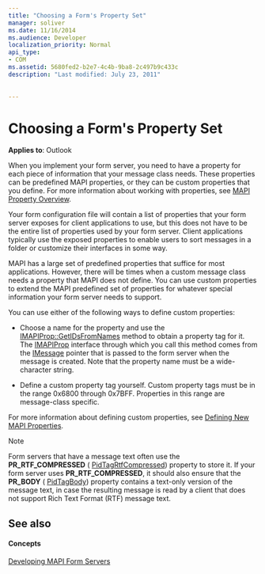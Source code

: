 ```yaml
---
title: "Choosing a Form's Property Set"
manager: soliver
ms.date: 11/16/2014
ms.audience: Developer
localization_priority: Normal
api_type:
- COM
ms.assetid: 5680fed2-b2e7-4c4b-9ba8-2c497b9c433c
description: "Last modified: July 23, 2011"
 
 
---
```


# Choosing a Form's Property Set

  
  
**Applies to**: Outlook 
  
When you implement your form server, you need to have a property for each piece of information that your message class needs. These properties can be predefined MAPI properties, or they can be custom properties that you define. For more information about working with properties, see [MAPI Property Overview](mapi-property-overview.md).
  
Your form configuration file will contain a list of properties that your form server exposes for client applications to use, but this does not have to be the entire list of properties used by your form server. Client applications typically use the exposed properties to enable users to sort messages in a folder or customize their interfaces in some way.
  
MAPI has a large set of predefined properties that suffice for most applications. However, there will be times when a custom message class needs a property that MAPI does not define. You can use custom properties to extend the MAPI predefined set of properties for whatever special information your form server needs to support.
  
You can use either of the following ways to define custom properties:
  
- Choose a name for the property and use the [IMAPIProp::GetIDsFromNames](imapiprop-getidsfromnames.md) method to obtain a property tag for it. The [IMAPIProp](imapipropiunknown.md) interface through which you call this method comes from the [IMessage](imessageimapiprop.md) pointer that is passed to the form server when the message is created. Note that the property name must be a wide-character string. 
    
- Define a custom property tag yourself. Custom property tags must be in the range 0x6800 through 0x7BFF. Properties in this range are message-class specific.
    
For more information about defining custom properties, see [Defining New MAPI Properties](defining-new-mapi-properties.md).
  
> [!NOTE]
> Form servers that have a message text often use the **PR_RTF_COMPRESSED** ( [PidTagRtfCompressed](pidtagrtfcompressed-canonical-property.md)) property to store it. If your form server uses **PR_RTF_COMPRESSED**, it should also ensure that the **PR_BODY** ( [PidTagBody](pidtagbody-canonical-property.md)) property contains a text-only version of the message text, in case the resulting message is read by a client that does not support Rich Text Format (RTF) message text. 
  
## See also

#### Concepts

[Developing MAPI Form Servers](developing-mapi-form-servers.md)

